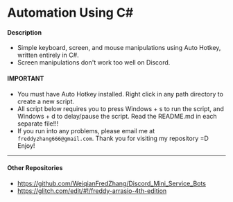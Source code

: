 # Automation Using C#

#### Description
- Simple keyboard, screen, and mouse manipulations using Auto Hotkey, written entirely in C#.
- Screen manipulations don't work too well on Discord.

#### IMPORTANT
- You must have Auto Hotkey installed. Right click in any path directory to create a new script.
- All script below requires you to press Windows + s to run the script, and Windows + d to delay/pause the script. Read the README.md in each separate file!!!
- If you run into any problems, please email me at `freddyzhang666@gmail.com`. Thank you for visiting my repository =D Enjoy!

---

#### Other Repositories
- https://github.com/WeiqianFredZhang/Discord_Mini_Service_Bots
- https://glitch.com/edit/#!/freddy-arrasio-4th-edition
